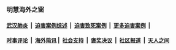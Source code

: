 
### 明慧海外之窗

####  [武汉肺炎](indexes/365.md?t=03162000) &nbsp;|&nbsp;  [迫害案例综述](indexes/328.md?t=03162000) &nbsp;|&nbsp; [迫害致死案例](indexes/277.md?t=03162000)  &nbsp;|&nbsp; [更多迫害案例](indexes/81.md?t=03162000)  &nbsp;|&nbsp; 
####  [时事评论](indexes/19.md?t=03162000) &nbsp;|&nbsp; [海外简讯](indexes/245.md?t=03162000)&nbsp;|&nbsp;  [社会支持](indexes/140.md?t=03162000) &nbsp;|&nbsp; [褒奖决议](indexes/282.md?t=03162000) &nbsp;|&nbsp; [社区报道](indexes/91.md?t=03162000)  &nbsp;|&nbsp; [天人之间](indexes/78.md?t=03162000) 

